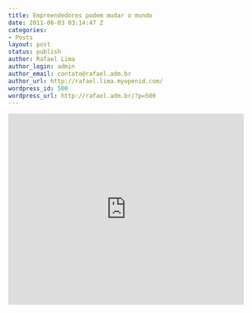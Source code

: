 ```yaml
---
title: Empreendedores podem mudar o mundo
date: 2011-06-03 03:14:47 Z
categories:
- Posts
layout: post
status: publish
author: Rafael Lima
author_login: admin
author_email: contato@rafael.adm.br
author_url: http://rafael.lima.myopenid.com/
wordpress_id: 500
wordpress_url: http://rafael.adm.br/?p=500
---
```


<iframe width="480" height="390" src="http://www.youtube.com/embed/WRUPnr9IKic" frameborder="0" allowfullscreen></iframe>
